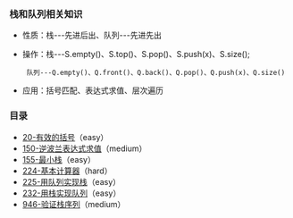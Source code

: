 ### 栈和队列相关知识
- 性质：栈---先进后出、队列---先进先出
- 操作：栈---S.empty()、S.top()、S.pop()、S.push(x)、S.size();

       队列---Q.empty()、Q.front()、Q.back()、Q.pop()、Q.push(x)、Q.size()
- 应用：括号匹配、表达式求值、层次遍历
       
### 目录
- [20-有效的括号](https://github.com/SunnyZhang06/LeetCode-solution-by-classification/blob/master/%E9%93%BE%E8%A1%A8/2-%E4%B8%A4%E6%95%B0%E7%9B%B8%E5%8A%A0.cpp)（easy）
- [150-逆波兰表达式求值](https://github.com/SunnyZhang06/LeetCode-solution-by-classification/blob/master/%E9%93%BE%E8%A1%A8/19-%E5%88%A0%E9%99%A4%E9%93%BE%E8%A1%A8%E5%80%92%E6%95%B0%E7%AC%ACN%E4%B8%AA%E8%8A%82%E7%82%B9.cpp)（medium）
- [155-最小栈](https://github.com/SunnyZhang06/LeetCode-solution-by-classification/blob/master/%E9%93%BE%E8%A1%A8/21-%E5%90%88%E5%B9%B6%E4%B8%A4%E4%B8%AA%E6%9C%89%E5%BA%8F%E9%93%BE%E8%A1%A8.cpp)（easy）
- [224-基本计算器](https://github.com/SunnyZhang06/LeetCode-solution-by-classification/blob/master/%E9%93%BE%E8%A1%A8/24-%E4%B8%A4%E4%B8%A4%E4%BA%A4%E6%8D%A2%E8%8A%82%E7%82%B9.cpp)（hard）
- [225-用队列实现栈](https://github.com/SunnyZhang06/LeetCode-solution-by-classification/blob/master/%E9%93%BE%E8%A1%A8/61-%E6%97%8B%E8%BD%AC%E9%93%BE%E8%A1%A8.cpp)（easy）
- [232-用栈实现队列](https://github.com/SunnyZhang06/LeetCode-solution-by-classification/blob/master/%E9%93%BE%E8%A1%A8/61-%E6%97%8B%E8%BD%AC%E9%93%BE%E8%A1%A8.cpp)（easy）
- [946-验证栈序列](https://github.com/SunnyZhang06/LeetCode-solution-by-classification/blob/master/%E9%93%BE%E8%A1%A8/82-%E5%88%A0%E9%99%A4%E6%8E%92%E5%BA%8F%E9%93%BE%E8%A1%A8%E9%87%8D%E5%A4%8D%E5%85%83%E7%B4%A0%E2%85%A1.cpp)（medium）
